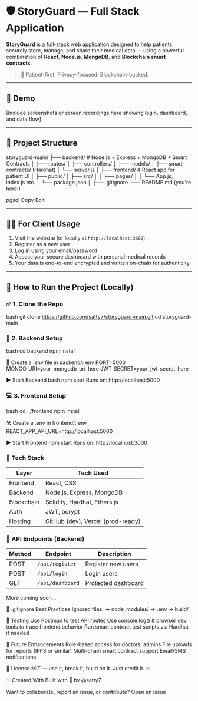 # 🛡️ StoryGuard — Full Stack Application

**StoryGuard** is a full-stack web application designed to help patients securely store, manage, and share their medical data — using a powerful combination of **React**, **Node.js**, **MongoDB**, and **Blockchain smart contracts**.

> 📌 Patient-first. Privacy-focused. Blockchain-backed.

---

## 📸 Demo

[Include screenshots or screen recordings here showing login, dashboard, and data flow]

---

## 🔗 Project Structure

storyguard-main/
├── backend/ # Node.js + Express + MongoDB + Smart Contracts
│ ├── routes/
│ ├── controllers/
│ ├── models/
│ ├── smart-contracts/ (Hardhat)
│ └── server.js
│
├── frontend/ # React app for patient UI
│ ├── public/
│ ├── src/
│ │ ├── pages/
│ │ └── App.js, index.js etc.
│ └── package.json
│
├── .gitignore
└── README.md (you're here!)

pgsql
Copy
Edit

---

## 👨‍⚕️ For Client Usage

1. Visit the website (or locally at `http://localhost:3000`)
2. Register as a new user
3. Log in using your email/password
4. Access your secure dashboard with personal medical records
5. Your data is end-to-end encrypted and written on-chain for authenticity

---

## 🚀 How to Run the Project (Locally)

### ✅ 1. Clone the Repo
bash
git clone https://github.com/satty7/storyguard-main.git
cd storyguard-main

### 🧩 2. Backend Setup
bash
cd backend
npm install

🔐 Create a .env file in backend/:
env
PORT=5000
MONGO_URI=your_mongodb_uri_here
JWT_SECRET=your_jwt_secret_here 

▶ Start Backend
bash
npm start
Runs on: http://localhost:5000

### 💻 3. Frontend Setup
bash
cd ../frontend
npm install


🛠️ Create a .env in frontend/:
env
REACT_APP_API_URL=http://localhost:5000

▶ Start Frontend
npm start
Runs on: http://localhost:3000

### 🔐 Tech Stack
| Layer      | Tech Used                         |
| ---------- | --------------------------------- |
| Frontend   | React, CSS                        |
| Backend    | Node.js, Express, MongoDB         |
| Blockchain | Solidity, Hardhat, Ethers.js      |
| Auth       | JWT, bcrypt                       |
| Hosting    | GitHub (dev), Vercel (prod-ready) |

### 📡 API Endpoints (Backend)
| Method | Endpoint         | Description         |
| ------ | ---------------- | ------------------- |
| POST   | `/api/register`  | Register new users  |
| POST   | `/api/login`     | Login users         |
| GET    | `/api/dashboard` | Protected dashboard |
More coming soon…

🧾 .gitignore Best Practices
Ignored files:
    -> node_modules/
    -> .env
    -> build/


🧪 Testing
Use Postman to test API routes
Use console.log() & browser dev tools to trace frontend behavior
Run smart contract test scripts via Hardhat if needed

🧠 Future Enhancements
Role-based access for doctors, admins
File uploads for reports (IPFS or similar)
Multi-chain smart contract support
Email/SMS notifications

🧾 License
MIT — use it, break it, build on it. Just credit it. ✨

✨ Created With
Built with 💜 by @satty7

Want to collaborate, report an issue, or contribute? Open an issue
